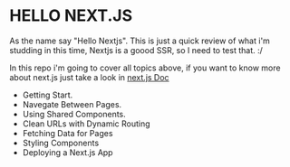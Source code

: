 # HELLO NEXT.JS

As the name say "Hello Nextjs". This is just a quick review of what i'm studding in this time, Nextjs is a goood SSR, so I need to test that. :/

In this repo i'm going to cover all topics above, if you want to know more about next.js just take a look in [next.js Doc](https://nextjs.org/learn/basics/getting-started)

- Getting Start.
- Navegate Between Pages.
- Using Shared Components.
- Clean URLs with Dynamic Routing
- Fetching Data for Pages
- Styling Components
- Deploying a Next.js App
